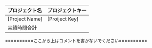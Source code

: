 |プロジェクト名|プロジェクトキー|
|:--|:--|
|[Project Name]|[Proiject Key]|
|実績時間合計| |

==========ここから上はコメントを書かないでください==========

